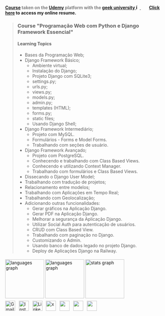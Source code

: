 
#### <span style="color:gray;">[Course](https://www.udemy.com/course/curso-de-programacao-em-python-do-basico-ao-avancado/) taken on the [Udemy](https://www.udemy.com/) platform with the [geek university ](https://geekuniversity.com.br/)  [<img src="media/favicon2.ico" width = 12 heigh = 12 alt="Ícone do curso"> ](https://geekuniversity.com.br/)&nbsp;&nbsp;&nbsp;&nbsp;&nbsp;&nbsp;&nbsp;</span> [Click here](https://alexandrelorena.github.io/index.html) to access my online resume.


>### Course "Programação Web com Python e Django Framework Essencial"
>
> #### Learning Topics 
>
> - Bases da Programação Web;
> - Django Framework Básico;
>   + Ambiente virtual;
>   + Instalação do Django;
>   + Projeto Django com SQLite3;
>   + settings.py;
>   + urls.py;
>   + views.py;
>   + models.py;
>   + admin.py;
>   + templates (HTML);
>   + forms.py;
>   + static files;
>   + Usando Django Shell;
> - Django Framework Intermediário;
>   + Projeto com MySQL.
>   + Formulários - Forms e Model Forms.
>   + Trabalhando com seções de usuário.
> - Django Framework Avançado;
>   + Projeto com PostgreSQL.
>   + Conhecendo e trabalhando com Class Based Views.
>   + Conhecendo e utilizando Context Manager.
>   + Trabalhando com formulários e Class Based Views.
> - Dissecando o Django User Model;
> - Trabalhando com tradução de projetos;
> - Relacionamento entre modelos;
> - Trabalhando com Aplicações em Tempo Real;
> - Trabalhando com Geolocalização;
> - Adicionando outras funcionalidades:
>   + Gerar gráficos na Aplicação Django.
>   + Gerar PDF na Aplicação Django.
>   + Melhorar a segurança da Aplicação Django.
>   + Utilizar Social Auth para autenticação de usuários.
>   + CRUD com Class Based View.
>   + Trabalhando com paginação no Django.
>   + Customizando o Admin.
>   + Usando banco de dados legado no projeto Django.
>   + Deploy de Aplicações Django na Railway.


<!DOCTYPE html>
<html lang="pt-br">
<head>
    <meta charset="UTF-8">
    <meta name="viewport" content="width=device-width, initial-scale=1">
    <link rel="stylesheet" type="text/css" href="estilo.css">
</head>
<body>

<img src="https://i.imgur.com/h1q7oo1.jpg" width="785" height="5">

<div align="left">
  <img src="https://github-readme-stats.vercel.app/api/wakatime?username=@alexandrelorena&v=2&theme=react" height="125" alt="languages graph"/>
  <img src="https://github-readme-stats.vercel.app/api/top-langs?username=alexandrelorena&locale=en&hide_title=false&layout=compact&card_width=320&langs_count=5&theme=react&hide_border=false&order=2" height="125" alt="languages graph" />
  <img src="https://github-readme-stats.vercel.app/api?username=alexandrelorena&hide_title=false&hide_rank=false&show_icons=true&include_all_commits=true&count_private=true&disable_animations=false&theme=react&locale=en&hide_border=false&order=1" height="125" alt="stats graph"/>
</div>
<img src="https://i.imgur.com/h1q7oo1.jpg" width="785" height="5">

<div>
  <a href="mailto:alexandre.lorena@gmail.com" style="text-decoration: none;">
    <img src="https://cdn.simpleicons.org/gmail" alt="Gmail" width="32" height="32"></a>&nbsp;&nbsp;
  <a href="https://www.instagram.com/alexandre_lorena/" style="text-decoration: none;">
    <img src="https://cdn.simpleicons.org/instagram" alt="Instagram" width="32" height="32"></a>&nbsp;&nbsp;
  <a href="https://www.linkedin.com/in/alexandrelorena-developer/" style="text-decoration: none;">
    <img src="https://cdn.simpleicons.org/linkedin" alt="LinkedIn" width="32" height="32"></a>&nbsp;&nbsp;
  <a href="https://x.com/alefaith" style="text-decoration: none;">
    <img src="https://cdn.simpleicons.org/x" alt="x" width="32" height="32"></a>&nbsp;&nbsp;
  <a href="https://www.youtube.com/@alefaith2008/featured" style="text-decoration: none;">
    <img src="https://cdn.simpleicons.org/youtube" width="32" height="32"></a>&nbsp;&nbsp;
  <a href="https://steamcommunity.com/id/alexandrelorena/" style="text-decoration: none;">
    <img src="https://cdn.simpleicons.org/steam/gray" width="32" height="32"></a>&nbsp;&nbsp;
  <a href="https://discord.com/channels/alelorena" style="text-decoration: none;">
    <img src="https://cdn.simpleicons.org/discord" width="32" height="32"></a>
</div>
</body>
</html>
